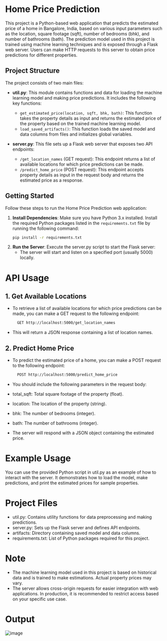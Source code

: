 # Home Price Prediction

This project is a Python-based web application that predicts the estimated price of a home in Bangalore, India, based on various input parameters such as the location, square footage (sqft), number of bedrooms (bhk), and number of bathrooms (bath). The prediction model used in this project is trained using machine learning techniques and is exposed through a Flask web server. Users can make HTTP requests to this server to obtain price predictions for different properties.

## Project Structure

The project consists of two main files:

- **util.py**: This module contains functions and data for loading the machine learning model and making price predictions. It includes the following key functions:
  - `get_estimated_price(location, sqft, bhk, bath)`: This function takes the property details as input and returns the estimated price of the property based on the trained machine learning model.
  - `load_saved_artifacts()`: This function loads the saved model and data columns from files and initializes global variables.

- **server.py**: This file sets up a Flask web server that exposes two API endpoints:
  - `/get_location_names` (GET request): This endpoint returns a list of available locations for which price predictions can be made.
  - `/predict_home_price` (POST request): This endpoint accepts property details as input in the request body and returns the estimated price as a response.

## Getting Started

Follow these steps to run the Home Price Prediction web application:

1. **Install Dependencies**: Make sure you have Python 3.x installed. Install the required Python packages listed in the `requirements.txt` file by running the following command:
   ```bash
   pip install -r requirements.txt
2. **Run the Server**: Execute the server.py script to start the Flask server:
   - The server will start and listen on a specified port (usually 5000) locally.

# API Usage
## 1. Get Available Locations
- To retrieve a list of available locations for which price predictions can be made, you can make a GET request to the following endpoint:

  ```bash
    GET http://localhost:5000/get_location_names

- This will return a JSON response containing a list of location names.

## 2. Predict Home Price
- To predict the estimated price of a home, you can make a POST request to the following endpoint:
  ```bash
    POST http://localhost:5000/predict_home_price

- You should include the following parameters in the request body:

- total_sqft: Total square footage of the property (float).
- location: The location of the property (string).
- bhk: The number of bedrooms (integer).
- bath: The number of bathrooms (integer).
- The server will respond with a JSON object containing the estimated price.

# Example Usage
You can use the provided Python script in util.py as an example of how to interact with the server. It demonstrates how to load the model, make predictions, and print the estimated prices for sample properties.

# Project Files
- util.py: Contains utility functions for data preprocessing and making predictions.
- server.py: Sets up the Flask server and defines API endpoints.
- artifacts: Directory containing saved model and data columns.
- requirements.txt: List of Python packages required for this project.

# Note
- The machine learning model used in this project is based on historical data and is trained to make estimations. Actual property prices may vary.
- The server allows cross-origin requests for easier integration with web applications. In production, it is recommended to restrict access based on your specific use case.

# Output 
![image](https://github.com/Spraveen8-chary/house-price-prediction/assets/108536707/446eaa55-f471-4cb8-8518-36702d0ed3bd)
